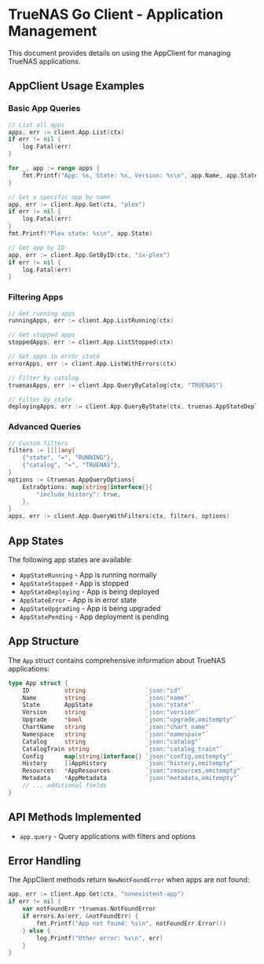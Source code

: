 # TrueNAS Go Client - Application Management

This document provides details on using the AppClient for managing TrueNAS applications.

## AppClient Usage Examples

### Basic App Queries

```go
// List all apps
apps, err := client.App.List(ctx)
if err != nil {
    log.Fatal(err)
}

for _, app := range apps {
    fmt.Printf("App: %s, State: %s, Version: %s\n", app.Name, app.State, app.Version)
}

// Get a specific app by name
app, err := client.App.Get(ctx, "plex")
if err != nil {
    log.Fatal(err)
}
fmt.Printf("Plex state: %s\n", app.State)

// Get app by ID
app, err := client.App.GetByID(ctx, "ix-plex")
if err != nil {
    log.Fatal(err)
}
```

### Filtering Apps

```go
// Get running apps
runningApps, err := client.App.ListRunning(ctx)

// Get stopped apps
stoppedApps, err := client.App.ListStopped(ctx)

// Get apps in error state
errorApps, err := client.App.ListWithErrors(ctx)

// Filter by catalog
truenasApps, err := client.App.QueryByCatalog(ctx, "TRUENAS")

// Filter by state
deployingApps, err := client.App.QueryByState(ctx, truenas.AppStateDeploying)
```

### Advanced Queries

```go
// Custom filters
filters := [][]any{
    {"state", "=", "RUNNING"},
    {"catalog", "=", "TRUENAS"},
}
options := &truenas.AppQueryOptions{
    ExtraOptions: map[string]interface{}{
        "include_history": true,
    },
}
apps, err := client.App.QueryWithFilters(ctx, filters, options)
```

## App States

The following app states are available:

- `AppStateRunning` - App is running normally
- `AppStateStopped` - App is stopped
- `AppStateDeploying` - App is being deployed
- `AppStateError` - App is in error state
- `AppStateUpgrading` - App is being upgraded
- `AppStatePending` - App deployment is pending

## App Structure

The `App` struct contains comprehensive information about TrueNAS applications:

```go
type App struct {
    ID          string                 `json:"id"`
    Name        string                 `json:"name"`
    State       AppState               `json:"state"`
    Version     string                 `json:"version"`
    Upgrade     *bool                  `json:"upgrade,omitempty"`
    ChartName   string                 `json:"chart_name"`
    Namespace   string                 `json:"namespace"`
    Catalog     string                 `json:"catalog"`
    CatalogTrain string                `json:"catalog_train"`
    Config      map[string]interface{} `json:"config,omitempty"`
    History     []AppHistory           `json:"history,omitempty"`
    Resources   *AppResources          `json:"resources,omitempty"`
    Metadata    *AppMetadata           `json:"metadata,omitempty"`
    // ... additional fields
}
```

## API Methods Implemented

- `app.query` - Query applications with filters and options

## Error Handling

The AppClient methods return `NewNotFoundError` when apps are not found:

```go
app, err := client.App.Get(ctx, "nonexistent-app")
if err != nil {
    var notFoundErr *truenas.NotFoundError
    if errors.As(err, &notFoundErr) {
        fmt.Printf("App not found: %s\n", notFoundErr.Error())
    } else {
        log.Printf("Other error: %v\n", err)
    }
}
```
